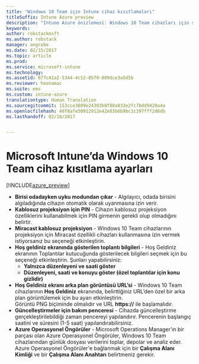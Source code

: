 ```yaml
---
title: "Windows 10 Team için Intune cihaz kısıtlamaları"
titleSuffix: Intune Azure preview
description: "Intune Azure önizlemesi: Windows 10 Team cihazları için sağlanan cihaz kısıtlamalarını öğrenin."
keywords: 
author: robstackmsft
ms.author: robstack
manager: angrobe
ms.date: 02/15/2017
ms.topic: article
ms.prod: 
ms.service: microsoft-intune
ms.technology: 
ms.assetid: 677c41a2-5344-4c52-85f0-809dce3a5d5b
ms.reviewer: heenamac
ms.suite: ems
ms.custom: intune-azure
translationtype: Human Translation
ms.sourcegitcommit: 153cce3809e24303b8f88a833e2fc7bdd9428a4a
ms.openlocfilehash: 4df8afe50912912e42e03b6b9bc1c397fff2d6db
ms.lasthandoff: 02/18/2017


---
```


# <a name="windows-10-team-device-restriction-settings-in-microsoft-intune"></a>Microsoft Intune’da Windows 10 Team cihaz kısıtlama ayarları

[!INCLUDE[azure_preview](../includes/azure_preview.md)]

- **Birisi odadayken uyku modundan çıkar** - Algılayıcı, odada birisini algıladığında cihazın otomatik olarak uyanmasına izin verir.
- **Kablosuz projeksiyon için PIN** - Cihazın kablosuz projeksiyon özelliklerini kullanabilmek için PIN girmenin gerekli olup olmadığını belirtir.
- **Miracast kablosuz projeksiyon** - Windows 10 Team cihazlarının projeksiyon için Miracast özellikli cihazları kullanmasına izin vermek istiyorsanız bu seçeneği etkinleştirin.
- **Hoş geldiniz ekranında gösterilen toplantı bilgileri** - Hoş Geldiniz ekranının Toplantılar kutucuğunda gösterilecek bilgileri seçmek için bu seçeneği etkinleştirin. Şunları yapabilirsiniz:
    - **Yalnızca düzenleyeni ve saati göster**
    - **Düzenleyeni, saati ve konuyu göster (özel toplantılar için konu gizlidir)**
- **Hoş Geldiniz ekranı arka plan görüntüsü URL’si** - Windows 10 Team cihazlarının **Hoş Geldiniz** ekranında, belirttiğiniz URL’den özel bir arka plan görüntülemek için bu ayarı etkinleştirin.<br>Görüntü PNG biçiminde olmalıdır ve URL **https://** ile başlamalıdır.
- **Güncelleştirmeler için bakım penceresi** - Cihazda güncelleştirme gerçekleştirilebildiği zaman pencereyi yapılandırır. Pencerenin başlangıç saatini ve süresini (1-5 saat) yapılandırabilirsiniz.
- **Azure Operasyonel Öngörüler** - Microsoft Operations Manager’ın bir parçası olan Azure Operasyonel Öngörüler, Windows 10 Team cihazlarından günlük dosyası verilerini toplar, depolar ve analiz eder.<br>Azure Operasyonel Öngörüler'e bağlanmak için bir **Çalışma Alanı Kimliği** ve bir **Çalışma Alanı Anahtarı** belirtmeniz gerekir.

